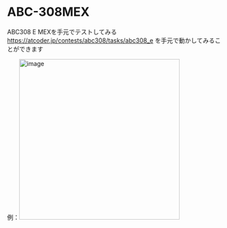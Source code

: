 # ABC-308MEX
ABC308 E MEXを手元でテストしてみる
https://atcoder.jp/contests/abc308/tasks/abc308_e
を手元で動かしてみることができます

例：<img width="374" alt="image" src="https://github.com/misty1999/ABC-308MEX/assets/91927366/48d52004-2df6-4866-b969-7fafb8937af5">
